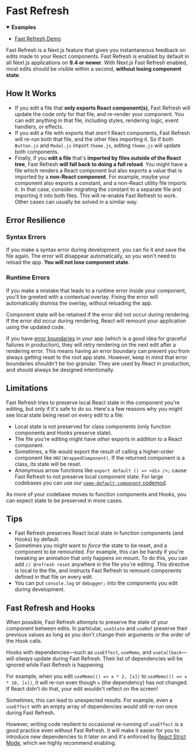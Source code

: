 # Fast Refresh

<details open>
  <summary><b>Examples</b></summary>
  <ul>
	<li><a href="https://github.com/vercel/next.js/tree/canary/examples/fast-refresh-demo">Fast Refresh Demo</a></li>
  </ul>
</details>

Fast Refresh is a Next.js feature that gives you instantaneous feedback on edits made to your React components. Fast Refresh is enabled by default in all Next.js applications on **9.4 or newer**. With Next.js Fast Refresh enabled, most edits should be visible within a second, **without losing component state**.

## How It Works

- If you edit a file that **only exports React component(s)**, Fast Refresh will update the code only for that file, and re-render your component. You can edit anything in that file, including styles, rendering logic, event handlers, or effects.
- If you edit a file with exports that _aren't_ React components, Fast Refresh will re-run both that file, and the other files importing it. So if both  `Button.js` and `Modal.js` import `theme.js`, editing `theme.js` will update both components.
- Finally, if you **edit a file** that's **imported by files outside of the React tree**, Fast Refresh **will fall back to doing a full reload**. You might have a file which renders a React component but also exports a value that is imported by a **non-React component**. For example, maybe your component also exports a constant, and a non-React utility file imports it. In that case, consider migrating the constant to a separate file and importing it into both files. This will re-enable Fast Refresh to work. Other cases can usually be solved in a similar way.

## Error Resilience

### Syntax Errors

If you make a syntax error during development, you can fix it and save the file again. The error will disappear automatically, so you won't need to reload the app. **You will not lose component state**.

### Runtime Errors

If you make a mistake that leads to a runtime error inside your component, you'll be greeted with a contextual overlay. Fixing the error will automatically dismiss the overlay, without reloading the app.

Component state will be retained if the error did not occur during rendering. If the error did occur during rendering, React will remount your application using the updated code.

If you have [error boundaries](https://reactjs.org/docs/error-boundaries.html) in your app (which is a good idea for graceful failures in production), they will retry rendering on the next edit after a rendering error. This means having an error boundary can prevent you from always getting reset to the root app state. However, keep in mind that error boundaries shouldn't be _too_ granular. They are used by React in production, and should always be designed intentionally.

## Limitations

Fast Refresh tries to preserve local React state in the component you're
editing, but only if it's safe to do so. Here's a few reasons why you might see local state being reset on every edit to a file:

- Local state is not preserved for class components (only function components and Hooks preserve state).
- The file you're editing might have _other_ exports in addition to a React component.
- Sometimes, a file would export the result of calling a higher-order component like `HOC(WrappedComponent)`. If the returned component is a class, its state will be reset.
- Anonymous arrow functions like `export default () => <div />;` cause Fast Refresh to not preserve local component state. For large codebases you can use our [`name-default-component` codemod](https://nextjs.org/docs/advanced-features/codemods#name-default-component).

As more of your codebase moves to function components and Hooks, you can expect state to be preserved in more cases.

## Tips

- Fast Refresh preserves React local state in function components (and Hooks) by default.
- Sometimes you might want to _force_ the state to be reset, and a component to be remounted. For example, this can be handy if you're tweaking an animation that only happens on mount. To do this, you can add `// @refresh reset` anywhere in the file you're editing. This directive is local to the file, and instructs Fast Refresh to remount components defined in that file on every edit.
- You can put `console.log` or `debugger;` into the components you edit during development.

## Fast Refresh and Hooks

When possible, Fast Refresh attempts to preserve the state of your component between edits. In particular, `useState` and `useRef` preserve their previous values as long as you don't change their arguments or the order of the Hook calls.

Hooks with dependencies—such as `useEffect`, `useMemo`, and `useCallback`—will _always_ update during Fast Refresh. Their list of dependencies will be ignored while Fast Refresh is happening.

For example, when you edit `useMemo(() => x * 2, [x])` to `useMemo(() => x * 10, [x])`, it will re-run even though `x` (the dependency) has not changed. If React didn't do that, your edit wouldn't reflect on the screen!

Sometimes, this can lead to unexpected results. For example, even a `useEffect` with an empty array of dependencies would still re-run once during Fast Refresh.

However, writing code resilient to occasional re-running of `useEffect` is a good practice even without Fast Refresh. It will make it easier for you to introduce new dependencies to it later on and it's enforced by [React Strict Mode](/docs/api-reference/next-config-js/react-strict-mode), which we highly recommend enabling.
